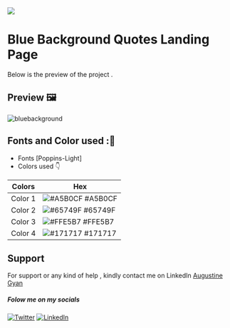 <img src="https://img.shields.io/badge/Landing%20Pages-Beginner%20Friendly-blue">

# Blue Background Quotes Landing Page
Below is the preview of the project .


## Preview :framed_picture:

![bluebackground](https://user-images.githubusercontent.com/43218009/178192894-ba43a24a-73e7-4ede-ac38-3aa29c907473.PNG)

## Fonts and Color used ::art:
- Fonts [Poppins-Light]
- Colors used :point_down:



| Colors             | Hex                                                                |
| ----------------- | ------------------------------------------------------------------ |
|  Color 1| ![#A5B0CF](https://via.placeholder.com/10/A5B0CF?text=+) #A5B0CF |
|  Color 2| ![#65749F](https://via.placeholder.com/10/65749F?text=+) #65749F |
|  Color 3| ![#FFE5B7](https://via.placeholder.com/10/FFE5B7?text=+) #FFE5B7 |
|  Color 4| ![#171717](https://via.placeholder.com/10/171717?text=+) #171717 |



## Support

For support or any kind of help , kindly contact me on LinkedIn [Augustine Gyan](https://www.linkedin.com/in/augustinegyan/) 

##### Folow me on my socials
<a href="https://www.twitter.com/AugustineGyan7" target="_blank"><img src="https://img.shields.io/badge/Twitter-%230077B5.svg?&style=flat-square&logo=twitter&logoColor=white" alt="Twitter"></a>
<a href="https://www.linkedin.com/in/augustinegyan/" target="_blank"><img src="https://img.shields.io/badge/LinkedIn-%230077B5.svg?&style=flat-square&logo=linkedin&logoColor=white" alt="LinkedIn"></a>

